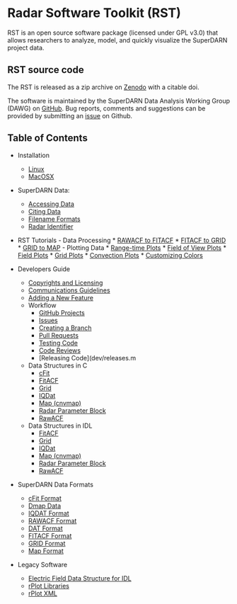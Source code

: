 <!--
(C) copyright 2019 SuperDARN Canada, University of Saskatchewan
author: Marina Schmidt, SuperDARN Canada
-->
# Radar Software Toolkit (RST)

RST is an open source software package (licensed under GPL v3.0) that allows researchers to analyze, model, and quickly visualize the SuperDARN project data.

## RST source code 

The RST is released as a zip archive on [Zenodo](https://doi.org/10.5281/zenodo.801458) with a citable doi. 

The software is maintained by the SuperDARN Data Analysis Working Group (DAWG) on [GitHub](https://github.com/SuperDARN/rst). Bug reports, comments and suggestions can be provided by submitting an [issue](https://github.com/SuperDARN/rst/issues) on Github.

## Table of Contents 
  - Installation
	* [Linux](user_guide/linux_install.md)
	* [MacOSX](user_guide/mac_install.md)
  - SuperDARN Data:
    * [Accessing Data](user_guide/data.md)
    * [Citing Data](user_guide/citing.md)
    * [Filename Formats](references/general/filename.md)
    * [Radar Identifier](references/general/radar_id.md)
  -  RST Tutorials 
    - Data Processing
         * [RAWACF to FITACF](user_guide/make_fit.md)
         * [FITACF to GRID](user_guide/make_grid.md)
         * [GRID to MAP](user_guide/map_grid.md)
    - Plotting Data
         * [Range-time Plots](user_guide/time_plot.md)
         * [Field of View Plots](user_guide/fov_plot.md)
         * [Field Plots](user_guide/field_plot.md)
         * [Grid Plots](user_guide/grid_plot.md)
         * [Convection Plots](user_guide/map_plot.md)
         * [Customizing Colors](user_guide/colors.md)
  - Developers Guide
    * [Copyrights and Licensing](dev/copyright_license.md) 
    * [Communications Guidelines](dev/communication.md)
    * [Adding a New Feature](dev/feature.md)
    - Workflow
        * [GitHub Projects](dev/projects.md)
        * [Issues](dev/issues.md)
        * [Creating a Branch](dev/branching.md)
        * [Pull Requests](dev/pull_request.md)
        * [Testing Code](dev/testing.md)
        * [Code Reviews](dev/code_reviews.md)
        * [Releasing Code](dev/releases.m
    - Data Structures in C
         * [cFit](dev/cfit_struct_c.md)
         * [FitACF](dev/fitacf_struct_c.md)
         * [Grid](dev/grid_struct_c.md)
         * [IQDat](dev/iqdat_struct_c.md)
         * [Map (cnvmap)](dev/cnvmap_struct_c.md)
         * [Radar Parameter Block](dev/radar_parameter_c.md)
         * [RawACF](dev/rawacf_struct_c.md)
    - Data Structures in IDL
         * [FitACF](dev/fitacf_struct_idl.md)
         * [Grid](dev/grid_struct_idl.md)
         * [IQDat](dev/iqdat_struct_idl.md)
         * [Map (cnvmap)](dev/cnvmap_struct_idl.md)
         * [Radar Parameter Block](dev/radar_parameter_idl.md)
         * [RawACF](dev/rawacf_struct_idl.md)
  - SuperDARN Data Formats
    * [cFit Format](references/general/cfit.md)
    * [Dmap Data](references/general/dmap_data.md)  
    * [IQDAT Format](references/general/iqdat.md)
    * [RAWACF Format](references/general/rawacf.md)
    * [DAT Format](references/general/dat.md)
    * [FITACF Format](references/general/fitacf.md)
    * [GRID Format](references/general/grid.md)
    * [Map Format](references/general/map.md)

  - Legacy Software
    * [Electric Field Data Structure for IDL](legacy_software/efield_struct_idl.md)
    * [rPlot Libraries](legacy_software/rPlot_lib.md)
    * [rPlot XML](legacy_software/rPlot_XML.md)
